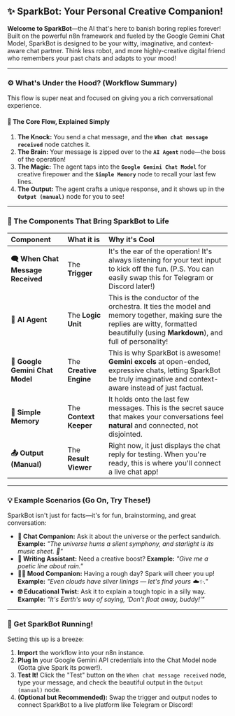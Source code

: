 

## ✨ SparkBot: Your Personal Creative Companion!

**Welcome to SparkBot**—the AI that's here to banish boring replies forever! Built on the powerful n8n framework and fueled by the Google Gemini Chat Model, SparkBot is designed to be your witty, imaginative, and context-aware chat partner. Think less robot, and more highly-creative digital friend who remembers your past chats and adapts to your mood!

---

### ⚙️ What's Under the Hood? (Workflow Summary)

This flow is super neat and focused on giving you a rich conversational experience.

#### 🧩 The Core Flow, Explained Simply

1.  **The Knock:** You send a chat message, and the **`When chat message received`** node catches it.
2.  **The Brain:** Your message is zipped over to the **`AI Agent`** node—the boss of the operation!
3.  **The Magic:** The agent taps into the **`Google Gemini Chat Model`** for creative firepower and the **`Simple Memory`** node to recall your last few lines.
4.  **The Output:** The agent crafts a unique response, and it shows up in the **`Output (manual)`** node for you to see!

---

### 🧠 The Components That Bring SparkBot to Life

| Component | What it is | Why it's Cool |
| :--- | :--- | :--- |
| **🗨️ When Chat Message Received** | The **Trigger** | It's the ear of the operation! It's always listening for your text input to kick off the fun. (P.S. You can easily swap this for Telegram or Discord later!) |
| **🤖 AI Agent** | The **Logic Unit** | This is the conductor of the orchestra. It ties the model and memory together, making sure the replies are witty, formatted beautifully (using **Markdown**), and full of personality! |
| **🧠 Google Gemini Chat Model** | The **Creative Engine** | This is why SparkBot is awesome! **Gemini excels** at open-ended, expressive chats, letting SparkBot be truly imaginative and context-aware instead of just factual. |
| **💾 Simple Memory** | The **Context Keeper** | It holds onto the last few messages. This is the secret sauce that makes your conversations feel **natural** and connected, not disjointed. |
| **📤 Output (Manual)** | The **Result Viewer** | Right now, it just displays the chat reply for testing. When you're ready, this is where you'll connect a live chat app! |

---

### 💡 Example Scenarios (Go On, Try These!)

SparkBot isn't just for facts—it's for fun, brainstorming, and great conversation:

* **💬 Chat Companion:** Ask it about the universe or the perfect sandwich. **Example:** *"The universe hums a silent symphony, and starlight is its music sheet. 🌌"*
* **🎨 Writing Assistant:** Need a creative boost? **Example:** *"Give me a poetic line about rain."*
* **🧘‍♂️ Mood Companion:** Having a rough day? Spark will cheer you up! **Example:** *"Even clouds have silver linings — let's find yours ☁️✨."*
* **🤓 Educational Twist:** Ask it to explain a tough topic in a silly way. **Example:** *"It's Earth's way of saying, 'Don't float away, buddy!'"*

---

### 🚀 Get SparkBot Running!

Setting this up is a breeze:

1.  **Import** the workflow into your n8n instance.
2.  **Plug In** your Google Gemini API credentials into the Chat Model node (Gotta give Spark its power!).
3.  **Test It!** Click the "Test" button on the `When chat message received` node, type your message, and check the beautiful output in the `Output (manual)` node.
4.  **(Optional but Recommended):** Swap the trigger and output nodes to connect SparkBot to a live platform like Telegram or Discord!

